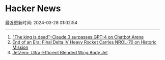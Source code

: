 # Hacker News

最近更新时间: 2024-03-28 01:02:54

--- 
1. ["The king is dead"–Claude 3 surpasses GPT-4 on Chatbot Arena](https://arstechnica.com/information-technology/2024/03/the-king-is-dead-claude-3-surpasses-gpt-4-on-chatbot-arena-for-the-first-time/) 
2. [End of an Era: Final Delta IV Heavy Rocket Carries NROL-70 on Historic Mission](https://www.spacedaily.com/reports/End_of_an_Era_Final_Delta_IV_Heavy_Rocket_Carries_NROL_70_on_Historic_Mission_999.html) 
3. [JetZero: Ultra-Efficient Blended Wing Body Jet](https://www.jetzero.aero/why-jetzero) 
